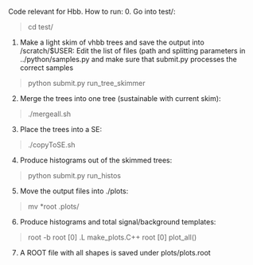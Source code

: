 Code relevant for Hbb.
How to run:
0. Go into test/:
> cd test/
1. Make a light skim of vhbb trees and save the output into /scratch/$USER:
   Edit the list of files (path and splitting parameters in ../python/samples.py
   and make sure that submit.py processes the correct samples 
> python submit.py run_tree_skimmer
2. Merge the trees into one tree (sustainable with current skim):
> ./mergeall.sh
3. Place the trees into a SE:
> ./copyToSE.sh
4. Produce histograms out of the skimmed trees:
> python submit.py run_histos
5. Move the output files into ./plots:
> mv *root .plots/
6. Produce histograms and total signal/background templates:
> root -b
root [0] .L make_plots.C++
root [0] plot_all()
7. A ROOT file with all shapes is saved under plots/plots.root